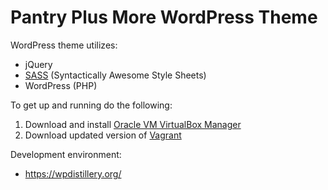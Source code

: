 # Pantry Plus More WordPress Theme

WordPress theme utilizes:
* jQuery
* [SASS](http://sass-lang.com/) (Syntactically Awesome Style Sheets)
* WordPress (PHP)

To get up and running do the following:
1. Download and install [Oracle VM VirtualBox Manager](https://www.virtualbox.org/wiki/Downloads)
2. Download updated version of [Vagrant](https://www.vagrantup.com/downloads.html)

Development environment:
* https://wpdistillery.org/
